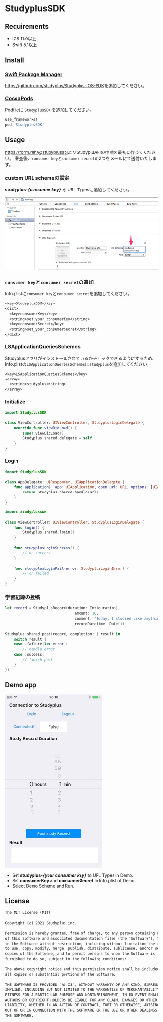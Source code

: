 # StudyplusSDK

## Requirements

 * iOS 11.0以上
 * Swift 5.1以上

## Install

### [Swift Package Manager](https://github.com/apple/swift-package-manager/)

<https://github.com/studyplus/Studyplus-iOS-SDK>を追加してください。

### [CocoaPods](https://cocoapods.org/)

Podfileに `StudyplusSDK` を追加してください。

```ruby
use_frameworks!
pod 'StudyplusSDK'
```

## Usage

<https://form.run/@studyplusapi>よりStudypluAPIの申請を最初に行ってください。
審査後、`consumer key`と`consumer secret`の2つをメールにて送付いたします。

### custom URL schemeの設定

__studyplus-*{consumer key}*__ を URL Typesに追加してください。

![xcode](https://github.com/studyplus/Studyplus-iOS-SDK/blob/main/docs/set_url_scheme.png)

### `consumer key`と`consumer secret`の追加

Info.plistに`consumer key`と`consumer secret`を追加してください。

```txt
<key>StudyplusSDK</key>
<dict>
  <key>consumerKey</key>
  <string>set_your_consumerKey</string>
  <key>consumerSecret</key>
  <string>set_your_consumerSecret</string>
</dict>
```

### LSApplicationQueriesSchemes

Studyplusアプリがインストールされているかチェックできるようにするため、Info.plistの`LSApplicationQueriesSchemes`に`studyplus`を追加してください。

```txt
<key>LSApplicationQueriesSchemes</key>
<array>
  <string>studyplus</string>
</array>
```

### Initialize

```swift
import StudyplusSDK

class ViewController: UIViewController, StudyplusLoginDelegate {
    override func viewDidLoad() {
        super.viewDidLoad()
        Studyplus.shared.delegate = self
    }
}
```

### Login

```swift
import StudyplusSDK

class AppDelegate: UIResponder, UIApplicationDelegate {
    func application(_ app: UIApplication, open url: URL, options: [UIApplication.OpenURLOptionsKey: Any] = [:]) -> Bool {
        return Studyplus.shared.handle(url)
    }
}
```

```swift
import StudyplusSDK

class ViewController: UIViewController, StudyplusLoginDelegate {
    func login() {
        Studyplus.shared.login()
    }

    func studyplusLoginSuccess() {
        // on success
    }

    func studyplusLoginFail(error: StudyplusLoginError) {
        // on failed
    }
}
```

### 学習記録の投稿

```swift
let record = StudyplusRecord(duration: Int(duration),
                                amount: 10,
                                comment: "Today, I studied like anything.",
                                recordDatetime: Date())

Studyplus.shared.post(record, completion: { result in
    switch result {
    case .failure(let error):
        // handle error
    case .success:
        // finish post
    }
})
```

## Demo app

![demo](https://github.com/studyplus/Studyplus-iOS-SDK/blob/main/docs/demoapp.jpg)

- Set __studyplus-*{your consumer key}*__ to URL Types in Demo.
- Set __consumerKey__ and __consumerSecret__ in Info.plist of Demo.
- Select Demo Scheme and Run.

## License

```txt
The MIT License (MIT)

Copyright (c) 2021 Studyplus inc.

Permission is hereby granted, free of charge, to any person obtaining a copy
of this software and associated documentation files (the "Software"), to deal
in the Software without restriction, including without limitation the rights
to use, copy, modify, merge, publish, distribute, sublicense, and/or sell
copies of the Software, and to permit persons to whom the Software is
furnished to do so, subject to the following conditions:

The above copyright notice and this permission notice shall be included in
all copies or substantial portions of the Software.

THE SOFTWARE IS PROVIDED "AS IS", WITHOUT WARRANTY OF ANY KIND, EXPRESS OR
IMPLIED, INCLUDING BUT NOT LIMITED TO THE WARRANTIES OF MERCHANTABILITY,
FITNESS FOR A PARTICULAR PURPOSE AND NONINFRINGEMENT. IN NO EVENT SHALL THE
AUTHORS OR COPYRIGHT HOLDERS BE LIABLE FOR ANY CLAIM, DAMAGES OR OTHER
LIABILITY, WHETHER IN AN ACTION OF CONTRACT, TORT OR OTHERWISE, ARISING FROM,
OUT OF OR IN CONNECTION WITH THE SOFTWARE OR THE USE OR OTHER DEALINGS IN
THE SOFTWARE.
```
